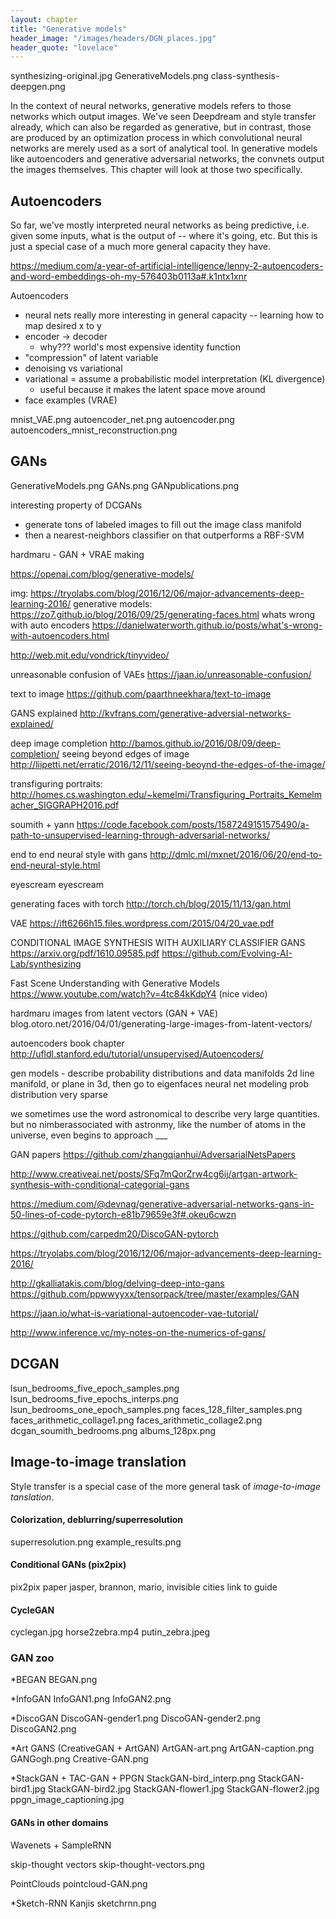 ```yaml
---
layout: chapter
title: "Generative models"
header_image: "/images/headers/DGN_places.jpg"
header_quote: "lovelace"
---
```


synthesizing-original.jpg
GenerativeModels.png
class-synthesis-deepgen.png


In the context of neural networks, generative models refers to those networks which output images. We've seen Deepdream and style transfer already, which can also be regarded as generative, but in contrast, those are produced by an optimization process in which convolutional neural networks are merely used as a sort of analytical tool. In generative models like autoencoders and generative adversarial networks, the convnets output the images themselves. This chapter will look at those two specifically.

## Autoencoders

So far, we've mostly interpreted neural networks as being predictive, i.e. given some inputs, what is the output of  -- where it's going, etc. But this is just a special case of a much more general capacity they have. 

https://medium.com/a-year-of-artificial-intelligence/lenny-2-autoencoders-and-word-embeddings-oh-my-576403b0113a#.k1ntx1xnr

Autoencoders
 - neural nets really more interesting in general capacity -- learning how to map desired x to y
 - encoder -> decoder
   - why???  world's most expensive identity function
 - "compression" of latent variable
 - denoising vs variational
 - variational = assume a probabilistic model interpretation (KL divergence)
   - useful because it makes the latent space move around
 - face examples (VRAE)



mnist_VAE.png
autoencoder_net.png
autoencoder.png
autoencoders_mnist_reconstruction.png

 
## GANs
GenerativeModels.png
GANs.png
GANpublications.png

interesting property of DCGANs
 - generate tons of labeled images to fill out the image class manifold
 - then a nearest-neighbors classifier on that outperforms a RBF-SVM


hardmaru - GAN + VRAE making

https://openai.com/blog/generative-models/

img: https://tryolabs.com/blog/2016/12/06/major-advancements-deep-learning-2016/
generative models: https://zo7.github.io/blog/2016/09/25/generating-faces.html
whats wrong with auto encoders https://danielwaterworth.github.io/posts/what's-wrong-with-autoencoders.html

http://web.mit.edu/vondrick/tinyvideo/

unreasonable confusion of VAEs https://jaan.io/unreasonable-confusion/

text to image https://github.com/paarthneekhara/text-to-image

GANS explained http://kvfrans.com/generative-adversial-networks-explained/

deep image completion http://bamos.github.io/2016/08/09/deep-completion/
seeing beyond edges of image http://liipetti.net/erratic/2016/12/11/seeing-beoynd-the-edges-of-the-image/

transfiguring portraits: http://homes.cs.washington.edu/~kemelmi/Transfiguring_Portraits_Kemelmacher_SIGGRAPH2016.pdf

soumith + yann https://code.facebook.com/posts/1587249151575490/a-path-to-unsupervised-learning-through-adversarial-networks/

end to end neural style with gans http://dmlc.ml/mxnet/2016/06/20/end-to-end-neural-style.html

eyescream eyescream

generating faces with torch http://torch.ch/blog/2015/11/13/gan.html

VAE https://ift6266h15.files.wordpress.com/2015/04/20_vae.pdf

CONDITIONAL IMAGE SYNTHESIS WITH AUXILIARY CLASSIFIER GANS https://arxiv.org/pdf/1610.09585.pdf
https://github.com/Evolving-AI-Lab/synthesizing

Fast Scene Understanding with Generative Models https://www.youtube.com/watch?v=4tc84kKdpY4 (nice video)

hardmaru images from latent vectors (GAN + VAE) blog.otoro.net/2016/04/01/generating-large-images-from-latent-vectors/

autoencoders book chapter http://ufldl.stanford.edu/tutorial/unsupervised/Autoencoders/

gen models -
describe probability distributions and data manifolds
2d line manifold, or plane in 3d, then go to eigenfaces
neural net modeling prob distribution
very sparse

we sometimes use the word astronomical to describe very large quantities. but no nimberassociated with astronmy, like the number of atoms in the universe, even begins to approach ___

GAN papers https://github.com/zhangqianhui/AdversarialNetsPapers

http://www.creativeai.net/posts/SFq7mQorZrw4cg6ij/artgan-artwork-synthesis-with-conditional-categorial-gans


https://medium.com/@devnag/generative-adversarial-networks-gans-in-50-lines-of-code-pytorch-e81b79659e3f#.okeu6cwzn

https://github.com/carpedm20/DiscoGAN-pytorch

https://tryolabs.com/blog/2016/12/06/major-advancements-deep-learning-2016/


http://gkalliatakis.com/blog/delving-deep-into-gans
https://github.com/ppwwyyxx/tensorpack/tree/master/examples/GAN

https://jaan.io/what-is-variational-autoencoder-vae-tutorial/

http://www.inference.vc/my-notes-on-the-numerics-of-gans/

## DCGAN

lsun_bedrooms_five_epoch_samples.png
lsun_bedrooms_five_epochs_interps.png
lsun_bedrooms_one_epoch_samples.png
faces_128_filter_samples.png
faces_arithmetic_collage1.png
faces_arithmetic_collage2.png
dcgan_soumith_bedrooms.png
albums_128px.png


## Image-to-image translation

Style transfer is a special case of the more general task of _image-to-image tanslation_.

#### Colorization, deblurring/superresolution
superresolution.png
example_results.png

#### Conditional GANs (pix2pix)

pix2pix paper
jasper, brannon, mario, invisible cities
link to guide

#### CycleGAN

cyclegan.jpg
horse2zebra.mp4
putin_zebra.jpeg

### GAN zoo

*BEGAN
BEGAN.png

*InfoGAN
InfoGAN1.png
InfoGAN2.png

*DiscoGAN
DiscoGAN-gender1.png
DiscoGAN-gender2.png
DiscoGAN2.png

*Art GANS (CreativeGAN + ArtGAN)
ArtGAN-art.png
ArtGAN-caption.png
GANGogh.png
Creative-GAN.png

*StackGAN + TAC-GAN + PPGN
StackGAN-bird_interp.png
StackGAN-bird1.jpg
StackGAN-bird2.jpg
StackGAN-flower1.jpg
StackGAN-flower2.jpg
ppgn_image_captioning.jpg


#### GANs in other domains

Wavenets + SampleRNN

skip-thought vectors
skip-thought-vectors.png

PointClouds
pointcloud-GAN.png

*Sketch-RNN
Kanjis
sketchrnn.png




